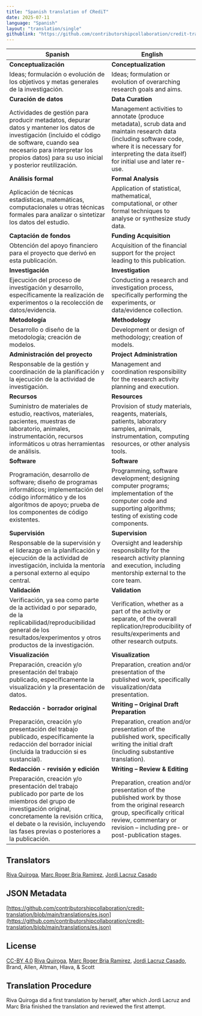 ```yaml
---
title: "Spanish translation of CRediT"
date: 2025-07-11
language: "Spanish"
layout: "translation/single"
githublink: "https://github.com/contributorshipcollaboration/credit-translation/blob/main/translations/es.json"
---
```


| Spanish | English |
| --- | --- |
| **Conceptualización** | **Conceptualization** |
| Ideas; formulación o evolución de los objetivos y metas generales de la investigación. | Ideas; formulation or evolution of overarching research goals and aims. |
| **Curación de datos** | **Data Curation** |
| Actividades de gestión para producir metadatos, depurar datos y mantener los datos de investigación (incluido el código de software, cuando sea necesario para interpretar los propios datos) para su uso inicial y posterior reutilización. | Management activities to annotate (produce metadata), scrub data and maintain research data (including software code, where it is necessary for interpreting the data itself) for initial use and later re-use. |
| **Análisis formal** | **Formal Analysis** |
| Aplicación de técnicas estadísticas, matemáticas, computacionales u otras técnicas formales para analizar o sintetizar los datos del estudio. | Application of statistical, mathematical, computational, or other formal techniques to analyse or synthesize study data. |
| **Captación de fondos** | **Funding Acquisition** |
| Obtención del apoyo financiero para el proyecto que derivó en esta publicación. | Acquisition of the financial support for the project leading to this publication. |
| **Investigación** | **Investigation** |
| Ejecución del proceso de investigación y desarrollo, específicamente la realización de experimentos o la recolección de datos/evidencia. | Conducting a research and investigation process, specifically performing the experiments, or data/evidence collection. |
| **Metodología** | **Methodology** |
| Desarrollo o diseño de la metodología; creación de modelos. | Development or design of methodology; creation of models. |
| **Administración del proyecto** | **Project Administration** |
| Responsable de la gestión y coordinación de la planificación y la ejecución de la actividad de investigación. | Management and coordination responsibility for the research activity planning and execution. |
| **Recursos** | **Resources** |
| Suministro de materiales de estudio, reactivos, materiales, pacientes, muestras de laboratorio, animales, instrumentación, recursos informáticos u otras herramientas de análisis. | Provision of study materials, reagents, materials, patients, laboratory samples, animals, instrumentation, computing resources, or other analysis tools. |
| **Software** | **Software** |
| Programación, desarrollo de software; diseño de programas informáticos; implementación del código informático y de los algoritmos de apoyo; prueba de los componentes de código existentes. | Programming, software development; designing computer programs; implementation of the computer code and supporting algorithms; testing of existing code components. |
| **Supervisión** | **Supervision** |
| Responsable de la supervisión y el liderazgo en la planificación y ejecución de la actividad de investigación, incluida la mentoría a personal externo al equipo central. | Oversight and leadership responsibility for the research activity planning and execution, including mentorship external to the core team. |
| **Validación** | **Validation** |
| Verificación, ya sea como parte de la actividad o por separado, de la replicabilidad/reproducibilidad general de los resultados/experimentos y otros productos de la investigación. | Verification, whether as a part of the activity or separate, of the overall replication/reproducibility of results/experiments and other research outputs. |
| **Visualización** | **Visualization** |
| Preparación, creación y/o presentación del trabajo publicado, específicamente la visualización y la presentación de datos. | Preparation, creation and/or presentation of the published work, specifically visualization/data presentation. |
| **Redacción - borrador original** | **Writing – Original Draft Preparation** |
| Preparación, creación y/o presentación del trabajo publicado, específicamente la redacción del borrador inicial (incluida la traducción si es sustancial). | Preparation, creation and/or presentation of the published work, specifically writing the initial draft (including substantive translation). |
| **Redacción - revisión y edición** | **Writing – Review & Editing** |
| Preparación, creación y/o presentación del trabajo publicado por parte de los miembros del grupo de investigación original, concretamente la revisión crítica, el debate o la revisión, incluyendo las fases previas o posteriores a la publicación. | Preparation, creation and/or presentation of the published work by those from the original research group, specifically critical review, commentary or revision – including pre- or post-publication stages. |

## Translators

[Riva  Quiroga](https://orcid.org/0000-0002-1147-4135), [Marc Roger Bria Ramirez](https://orcid.org/0000-0001-8485-8941), [Jordi  Lacruz Casado](https://orcid.org/0000-0002-5053-6941)

## JSON Metadata

[https://github.com/contributorshipcollaboration/credit-translation/blob/main/translations/es.json](https://github.com/contributorshipcollaboration/credit-translation/blob/main/translations/es.json)

## License

[CC-BY 4.0](https://creativecommons.org/licenses/by/4.0/) [Riva  Quiroga](https://orcid.org/0000-0002-1147-4135), [Marc Roger Bria Ramirez](https://orcid.org/0000-0001-8485-8941), [Jordi  Lacruz Casado](https://orcid.org/0000-0002-5053-6941), Brand, Allen, Altman, Hlava, & Scott

## Translation Procedure

Riva Quiroga did a first translation by herself, after which Jordi Lacruz and Marc Bria finished the translation and reviewed the first attempt.